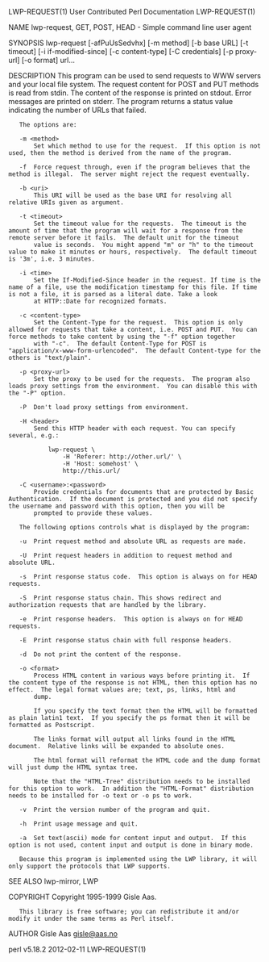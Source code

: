 LWP-REQUEST(1)                                                                       User Contributed Perl Documentation                                                                       LWP-REQUEST(1)



NAME
       lwp-request, GET, POST, HEAD - Simple command line user agent

SYNOPSIS
       lwp-request [-afPuUsSedvhx] [-m method] [-b base URL] [-t timeout]
                   [-i if-modified-since] [-c content-type]
                   [-C credentials] [-p proxy-url] [-o format] url...

DESCRIPTION
       This program can be used to send requests to WWW servers and your local file system. The request content for POST and PUT methods is read from stdin.  The content of the response is printed on
       stdout.  Error messages are printed on stderr.  The program returns a status value indicating the number of URLs that failed.

       The options are:

       -m <method>
           Set which method to use for the request.  If this option is not used, then the method is derived from the name of the program.

       -f  Force request through, even if the program believes that the method is illegal.  The server might reject the request eventually.

       -b <uri>
           This URI will be used as the base URI for resolving all relative URIs given as argument.

       -t <timeout>
           Set the timeout value for the requests.  The timeout is the amount of time that the program will wait for a response from the remote server before it fails.  The default unit for the timeout
           value is seconds.  You might append "m" or "h" to the timeout value to make it minutes or hours, respectively.  The default timeout is '3m', i.e. 3 minutes.

       -i <time>
           Set the If-Modified-Since header in the request. If time is the name of a file, use the modification timestamp for this file. If time is not a file, it is parsed as a literal date. Take a look
           at HTTP::Date for recognized formats.

       -c <content-type>
           Set the Content-Type for the request.  This option is only allowed for requests that take a content, i.e. POST and PUT.  You can force methods to take content by using the "-f" option together
           with "-c".  The default Content-Type for POST is "application/x-www-form-urlencoded".  The default Content-type for the others is "text/plain".

       -p <proxy-url>
           Set the proxy to be used for the requests.  The program also loads proxy settings from the environment.  You can disable this with the "-P" option.

       -P  Don't load proxy settings from environment.

       -H <header>
           Send this HTTP header with each request. You can specify several, e.g.:

               lwp-request \
                   -H 'Referer: http://other.url/' \
                   -H 'Host: somehost' \
                   http://this.url/

       -C <username>:<password>
           Provide credentials for documents that are protected by Basic Authentication.  If the document is protected and you did not specify the username and password with this option, then you will be
           prompted to provide these values.

       The following options controls what is displayed by the program:

       -u  Print request method and absolute URL as requests are made.

       -U  Print request headers in addition to request method and absolute URL.

       -s  Print response status code.  This option is always on for HEAD requests.

       -S  Print response status chain. This shows redirect and authorization requests that are handled by the library.

       -e  Print response headers.  This option is always on for HEAD requests.

       -E  Print response status chain with full response headers.

       -d  Do not print the content of the response.

       -o <format>
           Process HTML content in various ways before printing it.  If the content type of the response is not HTML, then this option has no effect.  The legal format values are; text, ps, links, html and
           dump.

           If you specify the text format then the HTML will be formatted as plain latin1 text.  If you specify the ps format then it will be formatted as Postscript.

           The links format will output all links found in the HTML document.  Relative links will be expanded to absolute ones.

           The html format will reformat the HTML code and the dump format will just dump the HTML syntax tree.

           Note that the "HTML-Tree" distribution needs to be installed for this option to work.  In addition the "HTML-Format" distribution needs to be installed for -o text or -o ps to work.

       -v  Print the version number of the program and quit.

       -h  Print usage message and quit.

       -a  Set text(ascii) mode for content input and output.  If this option is not used, content input and output is done in binary mode.

       Because this program is implemented using the LWP library, it will only support the protocols that LWP supports.

SEE ALSO
       lwp-mirror, LWP

COPYRIGHT
       Copyright 1995-1999 Gisle Aas.

       This library is free software; you can redistribute it and/or modify it under the same terms as Perl itself.

AUTHOR
       Gisle Aas <gisle@aas.no>



perl v5.18.2                                                                                      2012-02-11                                                                                   LWP-REQUEST(1)
